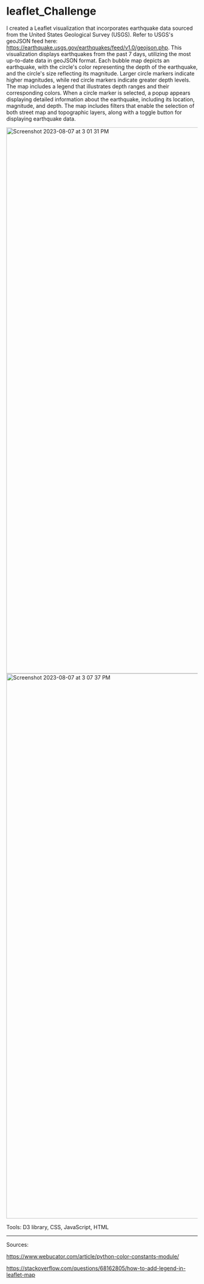 # leaflet_Challenge


I created a Leaflet visualization that incorporates earthquake data sourced from the United States Geological Survey (USGS). Refer to USGS's geoJSON feed here: https://earthquake.usgs.gov/earthquakes/feed/v1.0/geojson.php. This visualization displays earthquakes from the past 7 days, utilizing the most up-to-date data in geoJSON format. Each bubble map depicts an earthquake, with the circle's color representing the depth of the earthquake, and the circle's size reflecting its magnitude. Larger circle markers indicate higher magnitudes, while red circle markers indicate greater depth levels. The map includes a legend that illustrates depth ranges and their corresponding colors. When a circle marker is selected, a popup appears displaying detailed information about the earthquake, including its location, magnitude, and depth. The map includes filters that enable the selection of both street map and topographic layers, along with a toggle button for displaying earthquake data.


<img width="1434" alt="Screenshot 2023-08-07 at 3 01 31 PM" src="https://github.com/Ayan2127/leaflet_Challenge/assets/126814705/0346bb2d-cf37-4347-9266-6f932d729e36">





<img width="1431" alt="Screenshot 2023-08-07 at 3 07 37 PM" src="https://github.com/Ayan2127/leaflet_Challenge/assets/126814705/5433375e-68b0-4ffe-8a30-45c2be3cc655">





Tools: D3 library, CSS, JavaScript, HTML



___________________________________________________________________________________________

Sources: 

https://www.webucator.com/article/python-color-constants-module/

https://stackoverflow.com/questions/68162805/how-to-add-legend-in-leaflet-map 

